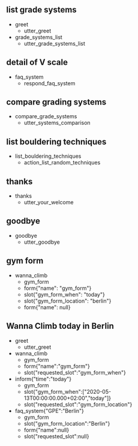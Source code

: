 ## list grade systems
* greet
  - utter_greet
* grade_systems_list
  - utter_grade_systems_list

## detail of V scale
* faq_system
  - respond_faq_system

## compare grading systems
* compare_grade_systems
  - utter_systems_comparison

## list bouldering techniques
* list_bouldering_techniques
  - action_list_random_techniques

## thanks
* thanks
  - utter_your_welcome

## goodbye
* goodbye
  - utter_goodbye

## gym form
* wanna_climb
    - gym_form
    - form{"name": "gym_form"}
    - slot{"gym_form_when": "today"}
    - slot{"gym_form_location": "berlin"}
    - form{"name": null}

## Wanna Climb today in Berlin

* greet
    - utter_greet
* wanna_climb
    - gym_form
    - form{"name":"gym_form"}
    - slot{"requested_slot":"gym_form_when"}
* inform{"time":"today"}
    - gym_form
    - slot{"gym_form_when":["2020-05-13T00:00:00.000+02:00","today"]}
    - slot{"requested_slot":"gym_form_location"}
* faq_system{"GPE":"Berlin"}
    - gym_form
    - slot{"gym_form_location":"Berlin"}
    - form{"name":null}
    - slot{"requested_slot":null}
